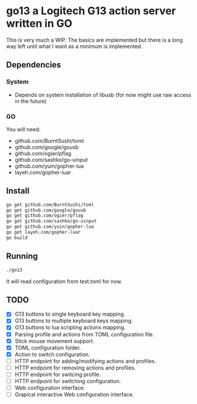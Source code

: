 # go13 a Logitech G13 action server written in GO

This is very much a WIP. The basics are implemented but there is a long way left until what I want as a minimum is implemented.

## Dependencies

### System

- Depends on system installation of libusb (for now might use raw access in the future)

### GO

You will need:
- github.com/BurntSushi/toml
- github.com/google/gousb
- github.com/ogier/pflag
- github.com/sashko/go-uinput
- github.com/yuin/gopher-lua
- layeh.com/gopher-luar

## Install

```bash
go get github.com/BurntSushi/toml
go get github.com/google/gousb
go get github.com/ogier/pflag
go get github.com/sashko/go-uinput
go get github.com/yuin/gopher-lua
go get layeh.com/gopher-luar
go build
```

## Running

```bash
./go13
```

It will read configuration from test.toml for now.

## TODO

- [x] G13 buttons to single keyboard key mapping.
- [x] G13 buttons to multiple keyboard keys mapping.
- [x] G13 buttons to lua scripting actions mapping.
- [x] Parsing profile and actions from TOML configuration file.
- [x] Stick mouse movement support.
- [x] TOML configuration folder.
- [x] Action to switch configuration.
- [ ] HTTP endpoint for adding/modifying actions and profiles.
- [ ] HTTP endpoint for removing actions and profiles.
- [ ] HTTP endpoint for switcing profile.
- [ ] HTTP endpoint for switching configuration.
- [ ] Web configuration interface.
- [ ] Grapical interactive Web configuration interface.
